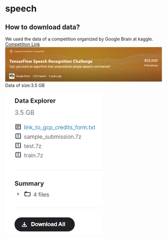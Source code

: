 # speech

## How to download data?

We used the data of a competition organized by Google Brain at kaggle.
[Competition Link](https://www.kaggle.com/c/tensorflow-speech-recognition-challenge/data)
![alt text](https://raw.githubusercontent.com/RenkliKup/speech/main/img/challenge.png)
Data of size:3.5 GB



![alt text](https://raw.githubusercontent.com/RenkliKup/speech/main/img/data.png)
